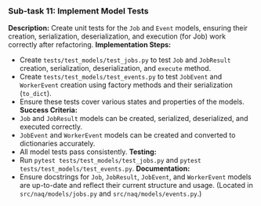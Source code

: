 ### Sub-task 11: Implement Model Tests
**Description:** Create unit tests for the `Job` and `Event` models, ensuring their creation, serialization, deserialization, and execution (for Job) work correctly after refactoring.
**Implementation Steps:**
- Create `tests/test_models/test_jobs.py` to test `Job` and `JobResult` creation, serialization, deserialization, and `execute` method.
- Create `tests/test_models/test_events.py` to test `JobEvent` and `WorkerEvent` creation using factory methods and their serialization (`to_dict`).
- Ensure these tests cover various states and properties of the models.
**Success Criteria:**
- `Job` and `JobResult` models can be created, serialized, deserialized, and executed correctly.
- `JobEvent` and `WorkerEvent` models can be created and converted to dictionaries accurately.
- All model tests pass consistently.
**Testing:**
- Run `pytest tests/test_models/test_jobs.py` and `pytest tests/test_models/test_events.py`.
**Documentation:**
- Ensure docstrings for `Job`, `JobResult`, `JobEvent`, and `WorkerEvent` models are up-to-date and reflect their current structure and usage. (Located in `src/naq/models/jobs.py` and `src/naq/models/events.py`.)